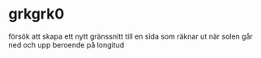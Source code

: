 # grkgrk0
försök att skapa ett nytt gränssnitt till en sida som räknar ut när solen går ned och upp beroende på longitud

